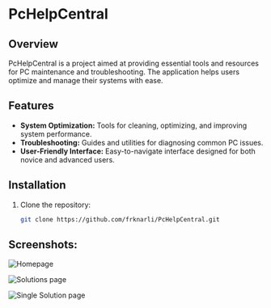 # PcHelpCentral


## Overview

PcHelpCentral is a project aimed at providing essential tools and resources for PC maintenance and troubleshooting. The application helps users optimize and manage their systems with ease.

## Features

- **System Optimization:** Tools for cleaning, optimizing, and improving system performance.
- **Troubleshooting:** Guides and utilities for diagnosing common PC issues.
- **User-Friendly Interface:** Easy-to-navigate interface designed for both novice and advanced users.

## Installation

1. Clone the repository:
   ```bash
   git clone https://github.com/frknarli/PcHelpCentral.git


## Screenshots:

![Homepage](https://github.com/user-attachments/assets/a052bfdc-b692-4666-bdb8-ec6dfdb0995d)

![Solutions page](https://github.com/user-attachments/assets/3b595584-1ad0-4eb7-833e-a9e9720b3fe9)

![Single Solution page](https://github.com/user-attachments/assets/cc4ef7e1-25d7-4937-bc58-ab7d2c97925f)
